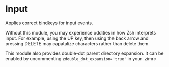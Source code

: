 Input
=====

Applies correct bindkeys for input events.

Without this module, you may experience oddities in how Zsh interprets input.
For example, using the UP key, then using the back arrow and pressing DELETE may capatalize characters rather than delete them. 

This module also provides double-dot parent directory expansion.
It can be enabled by uncommenting `zdouble_dot_expansion='true'` in your .zimrc
